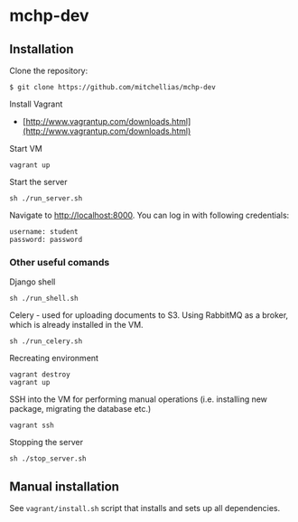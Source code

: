 mchp-dev
========

Installation
------------

Clone the repository:
```
$ git clone https://github.com/mitchellias/mchp-dev
```

Install Vagrant
* [http://www.vagrantup.com/downloads.html](http://www.vagrantup.com/downloads.html)

Start VM
```
vagrant up
```

Start the server
```
sh ./run_server.sh
```

Navigate to [http://localhost:8000](http://localhost:8000). You can log in with following credentials:
```
username: student
password: password
```

### Other useful comands
Django shell
```
sh ./run_shell.sh
```

Celery - used for uploading documents to S3. Using RabbitMQ as a broker, which is already installed in the VM.
```
sh ./run_celery.sh
```

Recreating environment
```
vagrant destroy
vagrant up
```

SSH into the VM for performing manual operations (i.e. installing new package, migrating the database etc.)
```
vagrant ssh
```

Stopping the server
```
sh ./stop_server.sh
```

Manual installation
------------
See ```vagrant/install.sh``` script that installs and sets up all dependencies.
